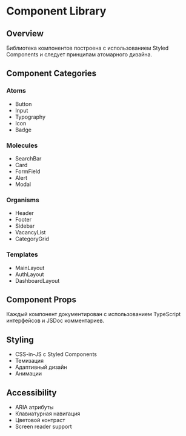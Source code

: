 # Component Library

## Overview
Библиотека компонентов построена с использованием Styled Components и следует принципам атомарного дизайна.

## Component Categories

### Atoms
- Button
- Input
- Typography
- Icon
- Badge

### Molecules
- SearchBar
- Card
- FormField
- Alert
- Modal

### Organisms
- Header
- Footer
- Sidebar
- VacancyList
- CategoryGrid

### Templates
- MainLayout
- AuthLayout
- DashboardLayout

## Component Props
Каждый компонент документирован с использованием TypeScript интерфейсов и JSDoc комментариев.

## Styling
- CSS-in-JS с Styled Components
- Темизация
- Адаптивный дизайн
- Анимации

## Accessibility
- ARIA атрибуты
- Клавиатурная навигация
- Цветовой контраст
- Screen reader support 